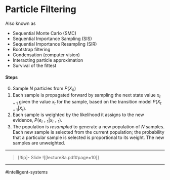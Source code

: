 # Particle Filtering

Also known as
- Sequential Monte Carlo (SMC)
- Sequential Importance Sampling (SIS)
- Sequential Importance Resampling (SIR)
- Bootstrap filtering
- Condensation (computer vision)
- Interacting particle approximation
- Survival of the fittest

#### Steps
0.  Sample $N$ particles from $P(X_{0})$
1. Each sample is propagated forward by sampling the next state value $x_{t+1}$ given the value $x_{t}$ for the sample, based on the transition model $P(X_{t+1}|X_{t})$.
2. Each sample is weighted by the likelihood it assigns to the new evidence, $P(e_{t+1}|x_{t+1})$.
3. The population is *resampled* to generate a new population of $N$ samples. Each new sample is selected from the current population; the probability that a particular sample is selected is proportional to its weight. The new samples are unweighted.

---

>[!tip]- Slide
>![[lecture8a.pdf#page=10]]

---
#intelligent-systems